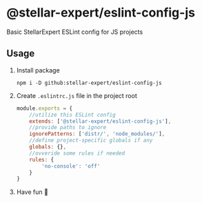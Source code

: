 # @stellar-expert/eslint-config-js

Basic StellarExpert ESLint config for JS projects

## Usage

1. Install package  

    ```
    npm i -D github:stellar-expert/eslint-config-js
    ```

2. Create `.eslintrc.js` file in the project root  

    ```js
    module.exports = {
        //utilize this ESLint config
        extends: ['@stellar-expert/eslint-config-js'],
        //provide paths to ignore
        ignorePatterns: ['distr/', 'node_modules/'],
        //define project-specific globals if any
        globals: {},
        //ovveride some rules if needed
        rules: {
            'no-console': 'off'
        }
    }
    ```

3. Have fun 🚀